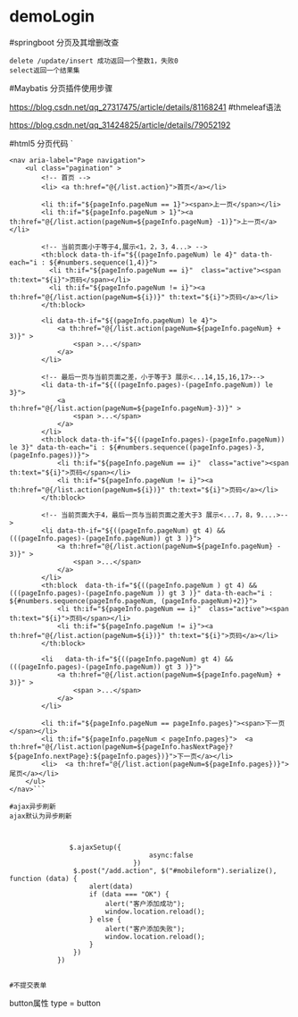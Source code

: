 # demoLogin

#springboot 分页及其增删改查
````
delete /update/insert 成功返回一个整数1，失败0
select返回一个结果集

````
#Maybatis 分页插件使用步骤

https://blog.csdn.net/qq_27317475/article/details/81168241
#thmeleaf语法

https://blog.csdn.net/qq_31424825/article/details/79052192

#html5 分页代码
`<!--    分页预览数设置-->
<!--1.使用bootsrap nav and ul-->
    <nav aria-label="Page navigation">
        <ul class="pagination" >
            <!-- 首页 -->
            <li> <a th:href="@{/list.action}">首页</a></li>

            <li th:if="${pageInfo.pageNum == 1}"><span>上一页</span></li>
            <li th:if="${pageInfo.pageNum > 1}"><a th:href="@{/list.action(pageNum=${pageInfo.pageNum} -1)}">上一页</a></li>

            <!-- 当前页面小于等于4,展示<1，2，3，4...> -->
            <th:block data-th-if="${(pageInfo.pageNum) le 4}" data-th-each="i : ${#numbers.sequence(1,4)}">
              <li th:if="${pageInfo.pageNum == i}"  class="active"><span th:text="${i}">页码</span></li>
              <li th:if="${pageInfo.pageNum != i}"><a th:href="@{/list.action(pageNum=${i})}" th:text="${i}">页码</a></li>
            </th:block>

            <li data-th-if="${(pageInfo.pageNum) le 4}">
                <a th:href="@{/list.action(pageNum=${pageInfo.pageNum} + 3)}" >
                    <span >...</span>
                </a>
            </li>

            <!-- 最后一页与当前页面之差，小于等于3 展示<...14,15,16,17>-->
            <li data-th-if="${((pageInfo.pages)-(pageInfo.pageNum)) le 3}">
                <a th:href="@{/list.action(pageNum=${pageInfo.pageNum}-3)}" >
                    <span >...</span>
                </a>
            </li>
            <th:block data-th-if="${((pageInfo.pages)-(pageInfo.pageNum)) le 3}" data-th-each="i : ${#numbers.sequence((pageInfo.pages)-3, (pageInfo.pages))}">
                <li th:if="${pageInfo.pageNum == i}"  class="active"><span th:text="${i}">页码</span></li>
                <li th:if="${pageInfo.pageNum != i}"><a th:href="@{/list.action(pageNum=${i})}" th:text="${i}">页码</a></li>
            </th:block>

            <!-- 当前页面大于4，最后一页与当前页面之差大于3 展示<...7，8，9....>-->
            <li data-th-if="${((pageInfo.pageNum) gt 4) && (((pageInfo.pages)-(pageInfo.pageNum)) gt 3 )}">
                <a th:href="@{/list.action(pageNum=${pageInfo.pageNum} - 3)}" >
                    <span >...</span>
                </a>
            </li>
            <th:block  data-th-if="${((pageInfo.pageNum ) gt 4) && (((pageInfo.pages)-(pageInfo.pageNum )) gt 3 )}" data-th-each="i : ${#numbers.sequence(pageInfo.pageNum, (pageInfo.pageNum)+2)}">
                <li th:if="${pageInfo.pageNum == i}"  class="active"><span th:text="${i}">页码</span></li>
                <li th:if="${pageInfo.pageNum != i}"><a th:href="@{/list.action(pageNum=${i})}" th:text="${i}">页码</a></li>
            </th:block>

            <li   data-th-if="${((pageInfo.pageNum) gt 4) && (((pageInfo.pages)-(pageInfo.pageNum)) gt 3 )}">
                <a th:href="@{/list.action(pageNum=${pageInfo.pageNum} + 3)}" >
                    <span >...</span>
                </a>
            </li>

            <li th:if="${pageInfo.pageNum == pageInfo.pages}"><span>下一页</span></li>
            <li th:if="${pageInfo.pageNum < pageInfo.pages}">  <a th:href="@{/list.action(pageNum=${pageInfo.hasNextPage}?${pageInfo.nextPage}:${pageInfo.pages})}">下一页</a></li>
            <li>  <a th:href="@{/list.action(pageNum=${pageInfo.pages})}">尾页</a></li>
        </ul>
    </nav>```
````
#ajax异步刷新
ajax默认为异步刷新



               $.ajaxSetup({
                                   async:false
                               }) 
                $.post("/add.action", $("#mobileform").serialize(), function (data) {
                    alert(data)
                    if (data === "OK") {
                        alert("客户添加成功");
                        window.location.reload();
                    } else {
                        alert("客户添加失败");
                        window.location.reload();
                    }
                })
            })
     

#不提交表单
````
button属性 type = button

